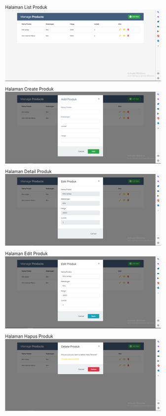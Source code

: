 Halaman List Produk
![alt text](https://github.com/Faisalkurniawan21/crud_pijarcamp/blob/master/index.PNG)

Halaman Create Produk
![alt text](https://github.com/Faisalkurniawan21/crud_pijarcamp/blob/master/Add%20new.PNG)

Halaman Detail Produk
![alt text](https://github.com/Faisalkurniawan21/crud_pijarcamp/blob/master/Detail%20Produk.PNG)

Halaman Edit Produk
![alt text](https://github.com/Faisalkurniawan21/crud_pijarcamp/blob/master/Edit%20Produk.PNG)

Halaman Hapus Produk
![alt text](https://github.com/Faisalkurniawan21/crud_pijarcamp/blob/master/Hapus%20Produk.PNG)
